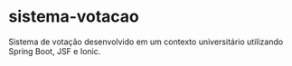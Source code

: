 # sistema-votacao
Sistema de votação desenvolvido em um contexto universitário utilizando Spring Boot, JSF e Ionic.
